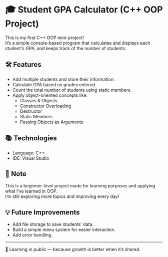 # 🎓 Student GPA Calculator (C++ OOP Project)

This is my first C++ OOP mini-project!  
It’s a simple console-based program that calculates and displays each student's GPA, and keeps track of the number of students.

## 🛠️ Features
- Add multiple students and store their information.
- Calculate GPA based on grades entered.
- Count the total number of students using static members.
- Apply object-oriented concepts like:
  - Classes & Objects
  - Constructor Overloading
  - Destructor
  - Static Members
  - Passing Objects as Arguments

## 📚 Technologies
- Language: C++
- IDE: Visual Studio

## 📌 Note
This is a beginner-level project made for learning purposes and applying what I’ve learned in OOP.  
I’m still exploring more topics and improving every day!

## 💡 Future Improvements
- Add file storage to save students’ data.
- Build a simple menu system for easier interaction.
- Add error handling.

---

🧠 Learning in public — because growth is better when it’s shared.
